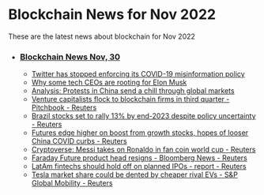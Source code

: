 # Blockchain News for Nov 2022
These are the latest news about blockchain for Nov 2022
- ### [Blockchain News Nov, 30](./30)
    - [Twitter has stopped enforcing its COVID-19 misinformation policy](https://www.engadget.com/twitter-stops-enforcing-covid-19-misinformation-policy-145445252.html) 
    - [Why some tech CEOs are rooting for Elon Musk](https://www.theverge.com/2022/11/29/23483812/elon-musk-tech-ceo-dei-inclusivity-twitter-ban-big-bang) 
    - [Analysis: Protests in China send a chill through global markets](https://www.cnn.com/2022/11/28/business/nightcap-china-protests-blockfi-crypto/index.html) 
    - [Venture capitalists flock to blockchain firms in third quarter - Pitchbook - Reuters](https://www.reuters.com/technology/venture-capitalists-flock-blockchain-firms-third-quarter-pitchbook-2022-11-29/) 
    - [Brazil stocks set to rally 13% by end-2023 despite policy uncertainty - Reuters](https://www.reuters.com/markets/emerging/brazil-stocks-set-rally-13-by-end-2023-despite-policy-uncertainty-2022-11-29/) 
    - [Futures edge higher on boost from growth stocks, hopes of looser China COVID curbs - Reuters](https://www.reuters.com/markets/us/futures-edge-higher-boost-growth-stocks-hopes-looser-china-covid-curbs-2022-11-29/) 
    - [Cryptoverse: Messi takes on Ronaldo in fan coin world cup - Reuters](https://www.reuters.com/technology/cryptoverse-messi-takes-ronaldo-fan-coin-world-cup-2022-11-29/) 
    - [Faraday Future product head resigns - Bloomberg News - Reuters](https://www.reuters.com/technology/faraday-future-product-head-resigns-bloomberg-news-2022-11-29/) 
    - [LatAm fintechs should hold off on planned IPOs - report - Reuters](https://www.reuters.com/world/americas/latam-fintechs-should-hold-off-planned-ipos-report-2022-11-29/) 
    - [Tesla market share could be dented by cheaper rival EVs - S&P Global Mobility - Reuters](https://www.reuters.com/business/autos-transportation/tesla-market-share-could-be-dented-by-cheaper-rival-evs-sp-global-mobility-2022-11-29/) 
